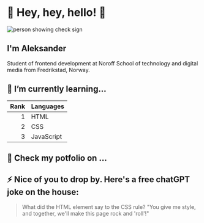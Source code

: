 # 👋 Hey, hey, hello! 👋

<picture>
    <img alt="person showing check sign" src="https://github.com/Murots/My-images/blob/main/ReadmeBanner.png">
</picture>


## I'm Aleksander
Student of frontend development at Noroff School of technology and digital media from Fredrikstad, Norway.

## 🌱 I’m currently learning...
| Rank | Languages   |
|-----:|-------------|
|     1| HTML        |
|     2| CSS         |
|     3| JavaScript  |

## 🔭 Check my potfolio on ...


## ⚡ Nice of you to drop by. Here's a free chatGPT joke on the house:

> What did the HTML element say to the CSS rule?
> "You give me style, and together, we'll make this page rock and 'roll'!" 

